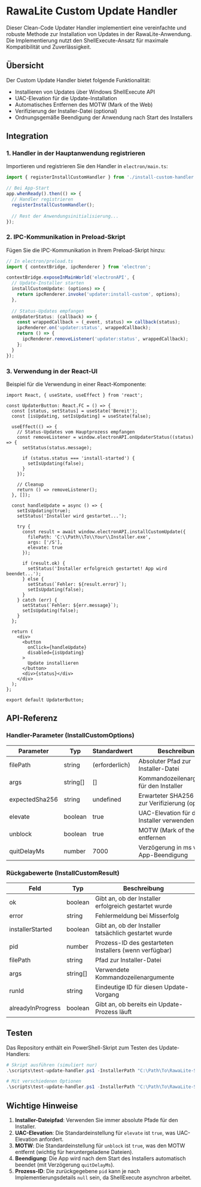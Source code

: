 # RawaLite Custom Update Handler

Dieser Clean-Code Updater Handler implementiert eine vereinfachte und robuste Methode zur Installation von Updates in der RawaLite-Anwendung. Die Implementierung nutzt den ShellExecute-Ansatz für maximale Kompatibilität und Zuverlässigkeit.

## Übersicht

Der Custom Update Handler bietet folgende Funktionalität:

- Installieren von Updates über Windows ShellExecute API
- UAC-Elevation für die Update-Installation
- Automatisches Entfernen des MOTW (Mark of the Web)
- Verifizierung der Installer-Datei (optional)
- Ordnungsgemäße Beendigung der Anwendung nach Start des Installers

## Integration

### 1. Handler in der Hauptanwendung registrieren

Importieren und registrieren Sie den Handler in `electron/main.ts`:

```typescript
import { registerInstallCustomHandler } from './install-custom-handler';

// Bei App-Start
app.whenReady().then(() => {
  // Handler registrieren
  registerInstallCustomHandler();
  
  // Rest der Anwendungsinitialisierung...
});
```

### 2. IPC-Kommunikation in Preload-Skript

Fügen Sie die IPC-Kommunikation in Ihrem Preload-Skript hinzu:

```typescript
// In electron/preload.ts
import { contextBridge, ipcRenderer } from 'electron';

contextBridge.exposeInMainWorld('electronAPI', {
  // Update-Installer starten
  installCustomUpdate: (options) => {
    return ipcRenderer.invoke('updater:install-custom', options);
  },
  
  // Status-Updates empfangen
  onUpdaterStatus: (callback) => {
    const wrappedCallback = (_event, status) => callback(status);
    ipcRenderer.on('updater:status', wrappedCallback);
    return () => {
      ipcRenderer.removeListener('updater:status', wrappedCallback);
    };
  }
});
```

### 3. Verwendung in der React-UI

Beispiel für die Verwendung in einer React-Komponente:

```tsx
import React, { useState, useEffect } from 'react';

const UpdaterButton: React.FC = () => {
  const [status, setStatus] = useState('Bereit');
  const [isUpdating, setIsUpdating] = useState(false);
  
  useEffect(() => {
    // Status-Updates vom Hauptprozess empfangen
    const removeListener = window.electronAPI.onUpdaterStatus((status) => {
      setStatus(status.message);
      
      if (status.status === 'install-started') {
        setIsUpdating(false);
      }
    });
    
    // Cleanup
    return () => removeListener();
  }, []);
  
  const handleUpdate = async () => {
    setIsUpdating(true);
    setStatus('Installer wird gestartet...');
    
    try {
      const result = await window.electronAPI.installCustomUpdate({
        filePath: 'C:\\Path\\To\\Your\\Installer.exe',
        args: ['/S'],
        elevate: true
      });
      
      if (result.ok) {
        setStatus('Installer erfolgreich gestartet! App wird beendet...');
      } else {
        setStatus(`Fehler: ${result.error}`);
        setIsUpdating(false);
      }
    } catch (err) {
      setStatus(`Fehler: ${err.message}`);
      setIsUpdating(false);
    }
  };
  
  return (
    <div>
      <button 
        onClick={handleUpdate} 
        disabled={isUpdating}
      >
        Update installieren
      </button>
      <div>{status}</div>
    </div>
  );
};

export default UpdaterButton;
```

## API-Referenz

### Handler-Parameter (InstallCustomOptions)

| Parameter | Typ | Standardwert | Beschreibung |
|-----------|-----|--------------|-------------|
| filePath | string | (erforderlich) | Absoluter Pfad zur Installer-Datei |
| args | string[] | [] | Kommandozeilenargumente für den Installer |
| expectedSha256 | string | undefined | Erwarteter SHA256-Hash zur Verifizierung (optional) |
| elevate | boolean | true | UAC-Elevation für den Installer verwenden |
| unblock | boolean | true | MOTW (Mark of the Web) entfernen |
| quitDelayMs | number | 7000 | Verzögerung in ms vor App-Beendigung |

### Rückgabewerte (InstallCustomResult)

| Feld | Typ | Beschreibung |
|------|-----|-------------|
| ok | boolean | Gibt an, ob der Installer erfolgreich gestartet wurde |
| error | string | Fehlermeldung bei Misserfolg |
| installerStarted | boolean | Gibt an, ob der Installer tatsächlich gestartet wurde |
| pid | number | Prozess-ID des gestarteten Installers (wenn verfügbar) |
| filePath | string | Pfad zur Installer-Datei |
| args | string[] | Verwendete Kommandozeilenargumente |
| runId | string | Eindeutige ID für diesen Update-Vorgang |
| alreadyInProgress | boolean | Gibt an, ob bereits ein Update-Prozess läuft |

## Testen

Das Repository enthält ein PowerShell-Skript zum Testen des Update-Handlers:

```powershell
# Skript ausführen (simuliert nur)
.\scripts\test-update-handler.ps1 -InstallerPath "C:\Path\To\RawaLite-Setup.exe"

# Mit verschiedenen Optionen
.\scripts\test-update-handler.ps1 -InstallerPath "C:\Path\To\RawaLite-Setup.exe" -Elevate:$false -QuitDelayMs 10000
```

## Wichtige Hinweise

1. **Installer-Dateipfad**: Verwenden Sie immer absolute Pfade für den Installer.
2. **UAC-Elevation**: Die Standardeinstellung für `elevate` ist `true`, was UAC-Elevation anfordert.
3. **MOTW**: Die Standardeinstellung für `unblock` ist `true`, was den MOTW entfernt (wichtig für heruntergeladene Dateien).
4. **Beendigung**: Die App wird nach dem Start des Installers automatisch beendet (mit Verzögerung `quitDelayMs`).
5. **Prozess-ID**: Die zurückgegebene `pid` kann je nach Implementierungsdetails `null` sein, da ShellExecute asynchron arbeitet.